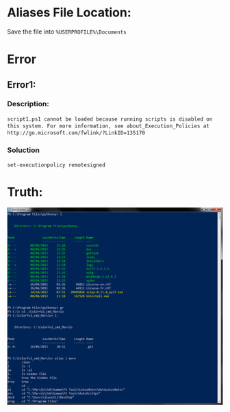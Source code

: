 # Aliases File Location:
Save the file into `%USERPROFILE%\Documents`


# Error

## Error1:
### Description:
<pre><code>script1.ps1 cannot be loaded because running scripts is disabled on this system. For more information, see about_Execution_Policies at http://go.microsoft.com/fwlink/?LinkID=135170
</code></pre>
### Soluction
<pre><code>set-executionpolicy remotesigned</code></pre>


# Truth:
![powershell](https://github.com/woainvzu/Colorful_cmd_Marslo/blob/master/Images/powershell.png?raw=true)






